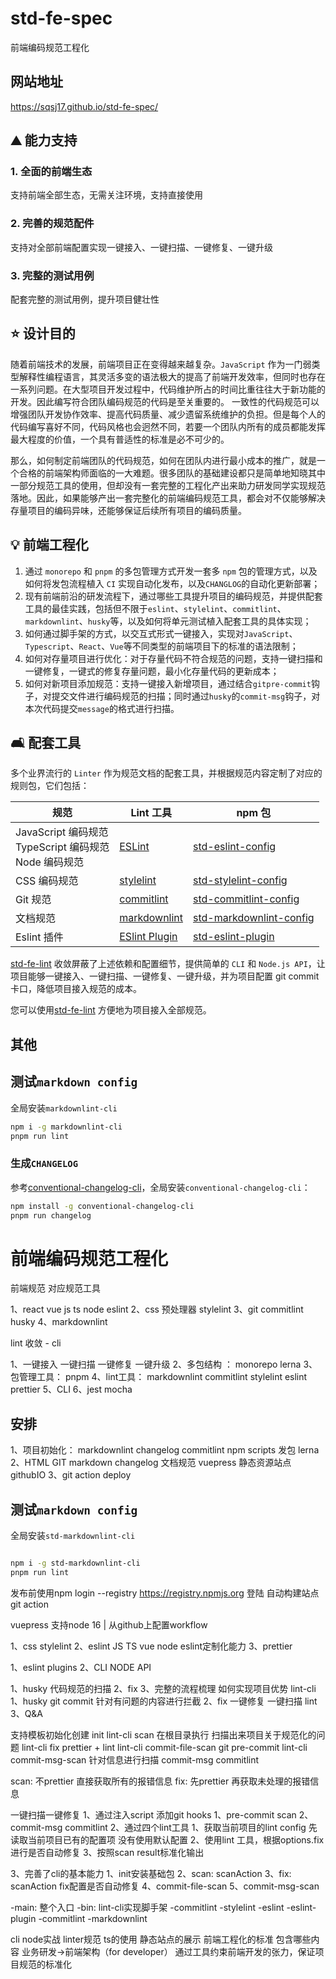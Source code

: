 # std-fe-spec

前端编码规范工程化

## 网站地址
https://sqsj17.github.io/std-fe-spec/

## :mountain: 能力支持

### 1. 全面的前端生态

支持前端全部生态，无需关注环境，支持直接使用

### 2. 完善的规范配件

支持对全部前端配置实现一键接入、一键扫描、一键修复、一键升级

### 3. 完整的测试用例

配套完整的测试用例，提升项目健壮性

## :star: 设计目的

随着前端技术的发展，前端项目正在变得越来越复杂。`JavaScript` 作为一门弱类型解释性编程语言，其灵活多变的语法极大的提高了前端开发效率，但同时也存在一系列问题。在大型项目开发过程中，代码维护所占的时间比重往往大于新功能的开发。因此编写符合团队编码规范的代码是至关重要的。 一致性的代码规范可以增强团队开发协作效率、提高代码质量、减少遗留系统维护的负担。但是每个人的代码编写喜好不同，代码风格也会迥然不同，若要一个团队内所有的成员都能发挥最大程度的价值，一个具有普适性的标准是必不可少的。

那么，如何制定前端团队的代码规范，如何在团队内进行最小成本的推广，就是一个合格的前端架构师面临的一大难题。很多团队的基础建设都只是简单地知晓其中一部分规范工具的使用，但却没有一套完整的工程化产出来助力研发同学实现规范落地。因此，如果能够产出一套完整化的前端编码规范工具，都会对不仅能够解决存量项目的编码异味，还能够保证后续所有项目的编码质量。

## :bulb: 前端工程化

1. 通过 `monorepo` 和 `pnpm` 的多包管理方式开发一套多 `npm` 包的管理方式，以及如何将发包流程植入 `CI` 实现自动化发布，以及`CHANGLOG`的自动化更新部署；
2. 现有前端前沿的研发流程下，通过哪些工具提升项目的编码规范，并提供配套工具的最佳实践，包括但不限于`eslint`、`stylelint`、`commitlint`、`markdownlint`、`husky`等，以及如何将单元测试植入配套工具的具体实现；
3. 如何通过脚手架的方式，以交互式形式一键接入，实现对`JavaScript`、`Typescript`、`React`、`Vue`等不同类型的前端项目下的标准的语法限制；
4. 如何对存量项目进行优化：对于存量代码不符合规范的问题，支持一键扫描和一键修复，一键式的修复存量问题，最小化存量代码的更新成本；
5. 如何对新项目添加规范：支持一键接入新增项目，通过结合`gitpre-commit`钩子，对提交文件进行编码规范的扫描；同时通过`husky`的`commit-msg`钩子，对本次代码提交`message`的格式进行扫描。

## :couch_and_lamp: 配套工具

多个业界流行的 `Linter` 作为规范文档的配套工具，并根据规范内容定制了对应的规则包，它们包括：

| 规范                                                              | Lint 工具                                                      | npm 包                                                                                 |
| ----------------------------------------------------------------- | -------------------------------------------------------------- | -------------------------------------------------------------------------------------- |
| JavaScript 编码规范 <br/> TypeScript 编码规范 <br/> Node 编码规范 | [ESLint](https://eslint.org/)                                  | [std-eslint-config](https://www.npmjs.com/package/std-eslint-config)             |
| CSS 编码规范                                                      | [stylelint](https://stylelint.io/)                             | [std-stylelint-config](https://www.npmjs.com/package/std-stylelint-config)       |
| Git 规范                                                          | [commitlint](https://commitlint.js.org/#/)                     | [std-commitlint-config](https://www.npmjs.com/package/std-commitlint-config)     |
| 文档规范                                                          | [markdownlint](https://github.com/DavidAnson/markdownlint)     | [std-markdownlint-config](https://www.npmjs.com/package/std-markdownlint-config) |
| Eslint 插件                                                       | [ESlint Plugin](https://eslint.org/docs/latest/extend/plugins) | [std-eslint-plugin](https://www.npmjs.com/package/std-eslint-plugin)             |

[std-fe-lint](https://www.npmjs.com/package/std-fe-lint) 收敛屏蔽了上述依赖和配置细节，提供简单的 `CLI` 和 `Node.js API`，让项目能够一键接入、一键扫描、一键修复、一键升级，并为项目配置 git commit 卡口，降低项目接入规范的成本。

您可以使用[std-fe-lint](https://www.npmjs.com/package/std-fe-lint) 方便地为项目接入全部规范。

## 其他

## 测试`markdown config`

全局安装`markdownlint-cli`

```bash
npm i -g markdownlint-cli
pnpm run lint
```

### 生成`CHANGELOG`

参考[conventional-changelog-cli](https://www.npmjs.com/package/conventional-changelog-cli)，全局安装`conventional-changelog-cli`：

```bash
npm install -g conventional-changelog-cli
pnpm run changelog
```
# 前端编码规范工程化

前端规范 对应规范工具

1、react vue js ts node eslint
2、css 预处理器 stylelint
3、git commitlint husky
4、markdownlint

lint 收敛 - cli

1、一键接入 一键扫描 一键修复 一键升级
2、多包结构 ： monorepo lerna 
3、包管理工具： pnpm
4、lint工具：
    markdownlint
    commitlint
    stylelint
    eslint
    prettier
5、CLI
6、jest mocha

## 安排

1、项目初始化： markdownlint changelog commitlint npm scripts 发包 lerna 
2、HTML GIT markdown changelog 文档规范 vuepress 静态资源站点 githubIO 
3、git action deploy

## 测试`markdown config`
全局安装`std-markdownlint-cli`

```bash

npm i -g std-markdownlint-cli
pnpm run lint
```

发布前使用npm login --registry https://registry.npmjs.org 登陆
自动构建站点 git action

vuepress 支持node 16 | 从github上配置workflow


1、css stylelint 
2、eslint JS  TS vue node eslint定制化能力
3、prettier

1、eslint plugins
2、CLI NODE API

1、husky 代码规范的扫描
2、fix
3、完整的流程梳理 如何实现项目优势
  lint-cli
  1、husky git commit 针对有问题的内容进行拦截
  2、fix 一键修复 一键扫描 lint
  3、Q&A

  支持模板初始化创建 init
  lint-cli scan 在根目录执行 扫描出来项目关于规范化的问题
  lint-cli fix  prettier + lint
  lint-cli commit-file-scan git pre-commit
  lint-cli commit-msg-scan 针对信息进行扫描 commit-msg commitlint

  scan: 不prettier 直接获取所有的报错信息
  fix: 先prettier 再获取未处理的报错信息

  一键扫描一键修复
  1、通过注入script  添加git hooks
    1、pre-commit scan
    2、commit-msg commitlint
  2、通过四个lint工具
    1、获取当前项目的lint config 先读取当前项目已有的配置项 没有使用默认配置
    2、使用lint 工具，根据options.fix进行是否自动修复
    3、按照scan result标准化输出

  3、完善了cli的基本能力
    1、init安装基础包
    2、scan: scanAction
    3、fix: scanAction fix配置是否自动修复
    4、commit-file-scan
    5、commit-msg-scan

  -main: 整个入口
  -bin: lint-cli实现脚手架
  -commitlint
  -stylelint
  -eslint
  -eslint-plugin
  -commitlint
  -markdownlint


cli node实战 linter规范 ts的使用 静态站点的展示 前端工程化的标准 包含哪些内容
业务研发->前端架构（for developer）
  通过工具约束前端开发的张力，保证项目规范的标准化
